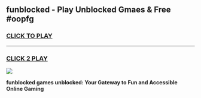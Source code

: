 
## funblocked - Play Unblocked Gmaes & Free #oopfg
<h3>
<a href="https://news.freeplayer.one?title=funblocked&ref=03M">CLICK TO PLAY</a></h3>
<hr>

<h3>
<a href="https://news.freeplayer.one?title=funblocked&ref=03M">CLICK 2 PLAY</a>
  
</h3>

<a href="https://news.freeplayer.one?title=funblocked&ref=03M"><img src="https://clearcache.store/games.png"></a>


**funblocked games unblocked: Your Gateway to Fun and Accessible Online Gaming**
